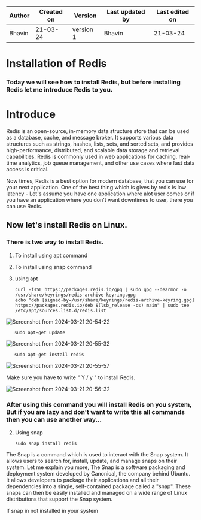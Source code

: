 | Author | Created on | Version | Last updated by | Last edited on |
| ------ | ---------- | ------- | --------------- | -------------- |
| Bhavin    | 21-03-24   | version 1 | Bhavin         | 21-03-24       |

# Installation of Redis
### Today we will see how to install Redis, but before installing Redis let me introduce Redis to you.

# Introduce
Redis is an open-source, in-memory data structure store that can be used as a database, cache, and message broker. It supports various data structures such as strings, hashes, lists, sets, and sorted sets, and provides high-performance, distributed, and scalable data storage and retrieval capabilities. Redis is commonly used in web applications for caching, real-time analytics, job queue management, and other use cases where fast data access is critical.

Now times, Redis is a best option for modern database, that you can use for your next application. One of the best thing which is gives by redis is low latency - Let's assume you have one application where alot user comes or if you have an application where you don't want downtimes to user, there you can use Redis.

## Now let's install Redis on Linux.
### There is two way to install Redis.
1. To install using apt command
2. To install using snap command

1. using apt

       curl -fsSL https://packages.redis.io/gpg | sudo gpg --dearmor -o /usr/share/keyrings/redis-archive-keyring.gpg
       echo "deb [signed-by=/usr/share/keyrings/redis-archive-keyring.gpg] https://packages.redis.io/deb $(lsb_release -cs) main" | sudo tee /etc/apt/sources.list.d/redis.list

![Screenshot from 2024-03-21 20-54-22](https://github.com/Bhavin0099/snaatak/assets/153531232/887b5f0f-367c-4983-b8bb-578a00eb818b)

       sudo apt-get update

![Screenshot from 2024-03-21 20-55-32](https://github.com/Bhavin0099/snaatak/assets/153531232/9c38408d-1fb0-4a13-a95e-0f7df3d9cca2)

       sudo apt-get install redis

![Screenshot from 2024-03-21 20-55-57](https://github.com/Bhavin0099/snaatak/assets/153531232/65d3fd95-bde6-448e-8abc-500924c55d52)

Make sure you have to write " Y / y " to install Redis.

![Screenshot from 2024-03-21 20-56-32](https://github.com/Bhavin0099/snaatak/assets/153531232/989b7577-3915-4aff-9b72-e9a832419e14)


### After using this command you will install Redis on you system, But if you are lazy and don't want to write this all commands then you can use another way...

2. Using snap

       sudo snap install redis

The Snap is a command which is used to interact with the Snap system. It allows users to search for, install, update, and manage snaps on their system. Let me explain you more, The Snap is a software packaging and deployment system developed by Canonical, the company behind Ubuntu. It allows developers to package their applications and all their dependencies into a single, self-contained package called a "snap". These snaps can then be easily installed and managed on a wide range of Linux distributions that support the Snap system.

If snap in not installed in your system 
   
